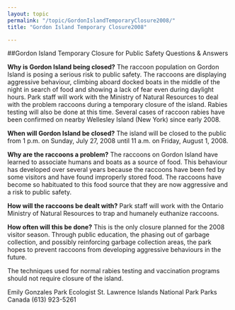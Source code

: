 ```yaml
---
layout: topic
permalink: "/topic/GordonIslandTemporaryClosure2008/"
title: "Gordon Island Temporary Closure2008"

---
```



##Gordon Island Temporary Closure for Public Safety
Questions & Answers

**Why is Gordon Island being closed?**
The raccoon population on Gordon Island is posing a serious risk to public safety.  The raccoons are displaying aggressive behaviour, climbing aboard docked boats in the middle of the night in search of food and showing a lack of fear even during daylight hours.  Park staff will work with the Ministry of Natural Resources to deal with the problem raccoons during a temporary closure of the island.  Rabies testing will also be done at this time.  Several cases of raccoon rabies have been confirmed on nearby Wellesley Island (New York) since early 2008.

**When will Gordon Island be closed?**
The island will be closed to the public from 1 p.m. on Sunday, July 27, 2008 until 11 a.m. on Friday, August 1, 2008.

**Why are the raccoons a problem?**
The raccoons on Gordon Island have learned to associate humans and boats as a source of food.  This behaviour has developed over several years because the raccoons have been fed by some visitors and have found improperly stored food.  The raccoons have become so habituated to this food source that they are now aggressive and a risk to public safety.

**How will the raccoons be dealt with?**
Park staff will work with the Ontario Ministry of Natural Resources to trap and humanely euthanize raccoons.

**How often will this be done?**
This is the only closure planned for the 2008 visitor season.  Through public education, the phasing out of garbage collection, and possibly reinforcing garbage collection areas, the park hopes to prevent raccoons from developing aggressive behaviours in the future.

The techniques used for normal rabies testing and vaccination programs should not require closure of the island.

Emily Gonzales
Park Ecologist
St. Lawrence Islands National Park
Parks Canada
(613) 923-5261



